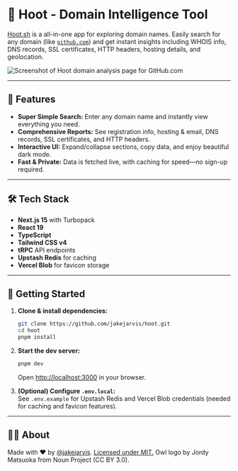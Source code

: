 # 🦉 Hoot - Domain Intelligence Tool

[Hoot.sh](https://hoot.sh) is a all-in-one app for exploring domain names. Easily search for any domain (like [`github.com`](https://hoot.sh/github.com)) and get instant insights including WHOIS info, DNS records, SSL certificates, HTTP headers, hosting details, and geolocation.

![Screenshot of Hoot domain analysis page for GitHub.com](https://github.com/user-attachments/assets/fa82ad38-7af3-46f6-94a2-901e45c12af1)

---

## 🚀 Features

- **Super Simple Search:** Enter any domain name and instantly view everything you need.
- **Comprehensive Reports:** See registration info, hosting & email, DNS records, SSL certificates, and HTTP headers.
- **Interactive UI:** Expand/collapse sections, copy data, and enjoy beautiful dark mode.
- **Fast & Private:** Data is fetched live, with caching for speed—no sign-up required.

---

## 🛠️ Tech Stack

- **Next.js 15** with Turbopack
- **React 19**
- **TypeScript**
- **Tailwind CSS v4**
- **tRPC** API endpoints
- **Upstash Redis** for caching
- **Vercel Blob** for favicon storage

---

## 🌱 Getting Started

1. **Clone & install dependencies:**  
   ```bash
   git clone https://github.com/jakejarvis/hoot.git
   cd hoot
   pnpm install
   ```

2. **Start the dev server:**  
   ```bash
   pnpm dev
   ```
   Open [http://localhost:3000](http://localhost:3000) in your browser.

3. **(Optional) Configure `.env.local`:**  
   See `.env.example` for Upstash Redis and Vercel Blob credentials (needed for caching and favicon features).

---

## 🙋‍♂️ About

Made with ❤️ by [@jakejarvis](https://github.com/jakejarvis). [Licensed under MIT.](LICENSE) Owl logo by Jordy Matsuoka from Noun Project (CC BY 3.0).
